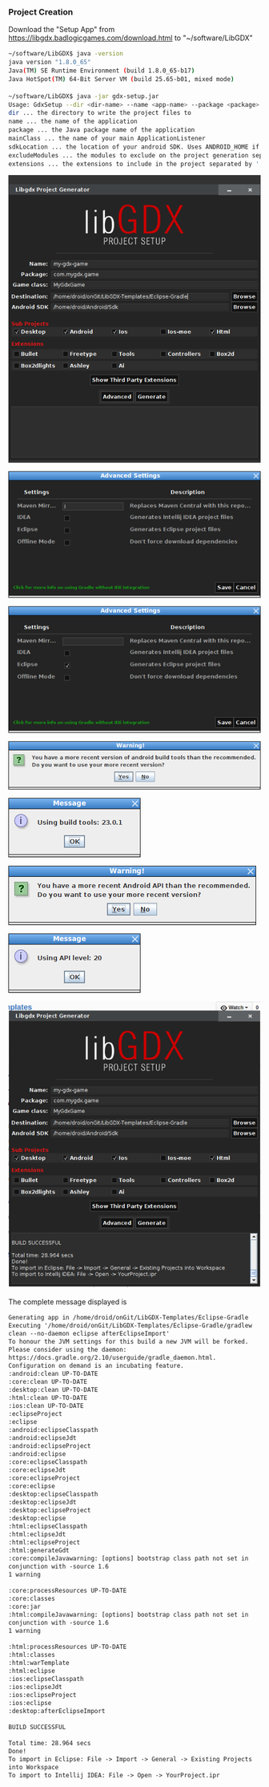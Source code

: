 ### Project Creation

Download the "Setup App" from https://libgdx.badlogicgames.com/download.html to "~/software/LibGDX"

```sh
~/software/LibGDX$ java -version
java version "1.8.0_65"
Java(TM) SE Runtime Environment (build 1.8.0_65-b17)
Java HotSpot(TM) 64-Bit Server VM (build 25.65-b01, mixed mode)

~/software/LibGDX$ java -jar gdx-setup.jar
Usage: GdxSetup --dir <dir-name> --name <app-name> --package <package> --mainClass <mainClass> --sdkLocation <SDKLocation> [--excludeModules <modules>] [--extensions <extensions>]
dir ... the directory to write the project files to
name ... the name of the application
package ... the Java package name of the application
mainClass ... the name of your main ApplicationListener
sdkLocation ... the location of your android SDK. Uses ANDROID_HOME if not specified. Ignored if android module is excluded
excludeModules ... the modules to exclude on the project generation separated by ';'. Optional
extensions ... the extensions to include in the project separated by ';'. Optional
```

![](_misc/LibGDX%20Project%20Generator.png)


![](_misc/Advanced%20Settings.png)

![](_misc/Advanced%20Settings%20-%20Choosing%20Eclipse.png)

![](_misc/Warning.png)

![](_misc/Using%20build%20tools%20message.png)

![](_misc/Warning%20about%20Android%20API.png)

![](_misc/Message%20about%20Android%20API.png)

![](_misc/After%20generating%20the%20project.png)

The complete message displayed is

```
Generating app in /home/droid/onGit/LibGDX-Templates/Eclipse-Gradle
Executing '/home/droid/onGit/LibGDX-Templates/Eclipse-Gradle/gradlew clean --no-daemon eclipse afterEclipseImport'
To honour the JVM settings for this build a new JVM will be forked. Please consider using the daemon: https://docs.gradle.org/2.10/userguide/gradle_daemon.html.
Configuration on demand is an incubating feature.
:android:clean UP-TO-DATE
:core:clean UP-TO-DATE
:desktop:clean UP-TO-DATE
:html:clean UP-TO-DATE
:ios:clean UP-TO-DATE
:eclipseProject
:eclipse
:android:eclipseClasspath
:android:eclipseJdt
:android:eclipseProject
:android:eclipse
:core:eclipseClasspath
:core:eclipseJdt
:core:eclipseProject
:core:eclipse
:desktop:eclipseClasspath
:desktop:eclipseJdt
:desktop:eclipseProject
:desktop:eclipse
:html:eclipseClasspath
:html:eclipseJdt
:html:eclipseProject
:html:generateGdt
:core:compileJavawarning: [options] bootstrap class path not set in conjunction with -source 1.6
1 warning

:core:processResources UP-TO-DATE
:core:classes
:core:jar
:html:compileJavawarning: [options] bootstrap class path not set in conjunction with -source 1.6
1 warning

:html:processResources UP-TO-DATE
:html:classes
:html:warTemplate
:html:eclipse
:ios:eclipseClasspath
:ios:eclipseJdt
:ios:eclipseProject
:ios:eclipse
:desktop:afterEclipseImport

BUILD SUCCESSFUL

Total time: 28.964 secs
Done!
To import in Eclipse: File -> Import -> General -> Existing Projects into Workspace
To import to Intellij IDEA: File -> Open -> YourProject.ipr
```
